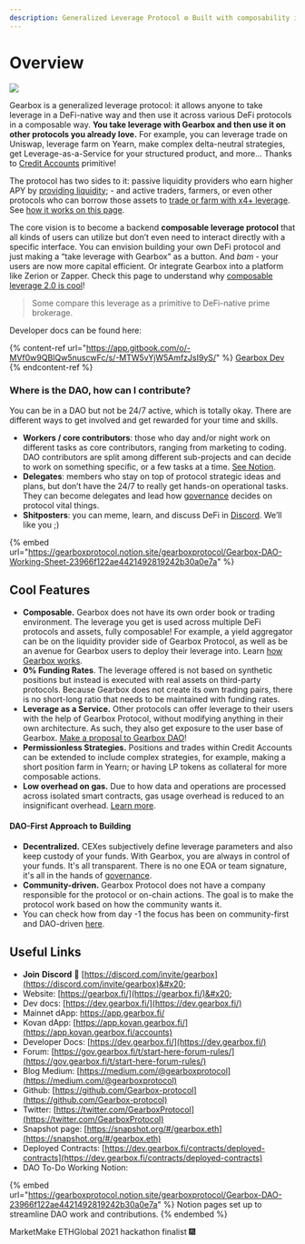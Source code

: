 ```yaml
---
description: Generalized Leverage Protocol ⚙ Built with composability in mind <3
---
```


# Overview&#x20;

![](.gitbook/assets/IMG\_7234.PNG)

Gearbox is a generalized leverage protocol: it allows anyone to take leverage in a DeFi-native way and then use it across various DeFi protocols in a composable way. **You take leverage with Gearbox and then use it on other protocols you already love.** For example, you can leverage trade on Uniswap, leverage farm on Yearn, make complex delta-neutral strategies, get Leverage-as-a-Service for your structured product, and more... Thanks to [Credit Accounts](overview/credit-account/) primitive!

The protocol has two sides to it: passive liquidity providers who earn higher APY by [providing liquidity](liquidity-providers/manage-liquidity.md); - and active traders, farmers, or even other protocols who can borrow those assets to [trade or farm with x4+ leverage](broken-reference). See [how it works on this page](overview/how-it-works.md).

The core vision is to become a backend **composable leverage protocol** that all kinds of users can utilize but don’t even need to interact directly with a specific interface. You can envision building your own DeFi protocol and just making a “take leverage with Gearbox” as a button. And _bam_ - your users are now more capital efficient. Or integrate Gearbox into a platform like Zerion or Zapper. Check this page to understand why [composable leverage 2.0 is cool](leverage-2.0-is-composable.md)!

> Some compare this leverage as a primitive to DeFi-native prime brokerage.

Developer docs can be found here:

{% content-ref url="https://app.gitbook.com/o/-MVf0w9QBIQw5nuscwFc/s/-MTW5vYjW5AmfzJsI9yS/" %}
[Gearbox Dev](https://app.gitbook.com/o/-MVf0w9QBIQw5nuscwFc/s/-MTW5vYjW5AmfzJsI9yS/)
{% endcontent-ref %}

### **Where is the DAO, how can I contribute?**

You can be in a DAO but not be 24/7 active, which is totally okay. There are different ways to get involved and get rewarded for your time and skills.&#x20;

* **Workers / core contributors**: those who day and/or night work on different tasks as core contributors, ranging from marketing to coding. DAO contributors are split among different sub-projects and can decide to work on something specific, or a few tasks at a time. [See Notion](https://gearboxprotocol.notion.site/Gearbox-DAO-23966f122ae4421492819242b30a0e7a).&#x20;
* **Delegates**: members who stay on top of protocol strategic ideas and plans, but don’t have the 24/7 to really get hands-on operational tasks. They can become delegates and lead how [governance](governance/setup/) decides on protocol vital things.&#x20;
* **Shitposters**: you can meme, learn, and discuss DeFi in [Discord](https://discord.com/invite/gearbox). We’ll like you ;)

{% embed url="https://gearboxprotocol.notion.site/gearboxprotocol/Gearbox-DAO-Working-Sheet-23966f122ae4421492819242b30a0e7a" %}

## **Cool Features**

* **Composable.** Gearbox does not have its own order book or trading environment. The leverage you get is used across multiple DeFi protocols and assets, fully composable! For example, a yield aggregator can be on the liquidity provider side of Gearbox Protocol, as well as be an avenue for Gearbox users to deploy their leverage into. Learn [how Gearbox works](overview/how-it-works.md#core-pieces-in-gearbox-protocol).
* **0% Funding Rates**. The leverage offered is not based on synthetic positions but instead is executed with real assets on third-party protocols. Because Gearbox does not create its own trading pairs, there is no short-long ratio that needs to be maintained with funding rates.&#x20;
* **Leverage as a Service.** Other protocols can offer leverage to their users with the help of Gearbox Protocol, without modifying anything in their own architecture. As such, they also get exposure to the user base of Gearbox. [Make a proposal to Gearbox DAO](https://gov.gearbox.fi/t/template-proposal-for-managing-gearbox-protocol-parameters/100)!
* **Permissionless Strategies.** Positions and trades within Credit Accounts can be extended to include complex strategies, for example, making a short position farm in Yearn; or having LP tokens as collateral for more composable actions.
* **Low overhead on gas.** Due to how data and operations are processed across isolated smart contracts, gas usage overhead is reduced to an insignificant overhead. [Learn more](overview/credit-account/#low-overhead-on-gas).

#### DAO-First Approach to Building

* **Decentralized.** CEXes subjectively define leverage parameters and also keep custody of your funds. With Gearbox, you are always in control of your funds. It's all transparent. There is no one EOA or team signature, it's all in the hands of [governance](governance/setup/).
* **Community-driven.** Gearbox Protocol does not have a company responsible for the protocol or on-chain actions. The goal is to make the protocol work based on how the community wants it.&#x20;
* You can check how from day -1 the focus has been on community-first and DAO-driven [here](overview/launch-phases/#dao-taking-over-december-2021).

## Useful Links

* **Join** **Discord** 👾 [https://discord.com/invite/gearbox](https://discord.com/invite/gearbox)&#x20;
* Website: [https://gearbox.fi/](https://gearbox.fi/)&#x20;
* Dev docs: [https://dev.gearbox.fi/](https://dev.gearbox.fi/)
* Mainnet dApp: [https://app.gearbox.fi/ ](https://app.gearbox.fi/)
* Kovan dApp: [https://app.kovan.gearbox.fi/](https://app.kovan.gearbox.fi/accounts)
* Developer Docs: [https://dev.gearbox.fi/](https://dev.gearbox.fi/)
* Forum: [https://gov.gearbox.fi/t/start-here-forum-rules/](https://gov.gearbox.fi/t/start-here-forum-rules/)
* Blog Medium: [https://medium.com/@gearboxprotocol](https://medium.com/@gearboxprotocol)
* Github: [https://github.com/Gearbox-protocol](https://github.com/Gearbox-protocol)
* Twitter: [https://twitter.com/GearboxProtocol](https://twitter.com/GearboxProtocol)
* Snapshot page: [https://snapshot.org/#/gearbox.eth](https://snapshot.org/#/gearbox.eth)
* Deployed Contracts: [https://dev.gearbox.fi/contracts/deployed-contracts](https://dev.gearbox.fi/contracts/deployed-contracts)
* DAO To-Do Working Notion:&#x20;

{% embed url="https://gearboxprotocol.notion.site/gearboxprotocol/Gearbox-DAO-23966f122ae4421492819242b30a0e7a" %}
Notion pages set up to streamline DAO work and contributions.
{% endembed %}

MarketMake ETHGlobal 2021 hackathon finalist 🎆
